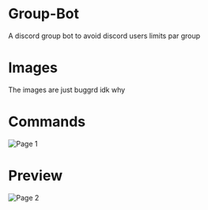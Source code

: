 # Group-Bot
A discord group bot to avoid discord users limits par group
# Images
The images are just buggrd idk why
# Commands 
![Page 1](https://i.ibb.co/3BfSsJ2/image.png)

# Preview

![Page 2](https://i.ibb.co/LnBFpS0/image.png)

